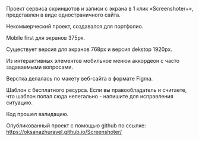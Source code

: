 Проект сервиса скриншотов и записи с экрана в 1 клик «Screenshoter+», представлен в виде одностраничного сайта.

Некоммерческий проект, создавался для портфолио.

Mobile first для экранов 375px.

Существует версия для экранов 768px и версия dekstop 1920px.

Из интерактивных элементов мобильное менюи аккордеон с часто задаваемыми вопросами.

Верстка делалась по макету веб-сайта в формате Figma.

Шаблон с бесплатного ресурса.
Если вы правообладатель и считаете, что шаблон попал сюда нелегально - напишите для исправления ситуацию.

Код прошел валидацию.

Опубликованный проект с помощью github по ссылке: https://oksanazhuravel.github.io/Screenshoter/
